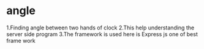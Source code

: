 # angle
1.Finding angle between two hands of clock
2.This help understanding the server side program
3.The framework is used here is Express js one of best frame work 

